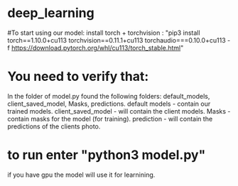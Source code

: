 # deep_learning

#To start using our model:
install torch + torchvision : "pip3 install torch==1.10.0+cu113 torchvision==0.11.1+cu113 torchaudio===0.10.0+cu113 -f https://download.pytorch.org/whl/cu113/torch_stable.html"

# You need to verify that:
In the folder of model.py found the following folders: default_models, client_saved_model, Masks, predictions.
default models - contain our trained models.
client_saved_model - will contain the client models.
Masks - contain masks for the model (for training).
prediction - will contain the predictions of the clients photo.




# to run enter "python3 model.py"
if you have gpu the model will use it for learnining.
